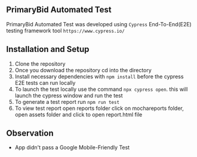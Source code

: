 
## PrimaryBid Automated Test

PrimaryBid Automated Test was developed using `Cypress` End-To-End(E2E) testing framework tool
`https://www.cypress.io/`


## Installation and Setup

1. Clone the repository
2. Once you download the repository cd into the directory 
3. Install necessary dependencies with `npm install` before the cypress E2E tests can run locally
4. To launch the test locally use the command `npx cypress open`. this will launch the cypress  window and run the test
5. To generate a test report run `npm run test`
6. To view test report open reports folder click on mochareports folder, open assets folder and click to open report.html file


## Observation 
* App didn't pass a Google Mobile-Friendly Test